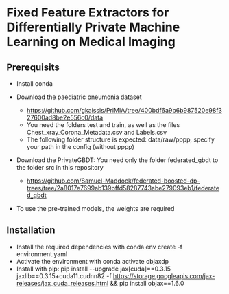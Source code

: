 # Fixed Feature Extractors for Differentially Private Machine Learning on Medical Imaging

## Prerequisits
- Install conda

- Download the paediatric pneumonia dataset 
  - https://github.com/gkaissis/PriMIA/tree/400bdf6a9b6b987520e98f327600ad8be2e556c0/data
  - You need the folders test and train, as well as the files Chest_xray_Corona_Metadata.csv and Labels.csv
  - The following folder structure is expected: data/raw/pppp, specify your path in the config (without pppp)

- Download the PrivateGBDT: You need only the folder federated_gbdt to the folder src in this repository
  - https://github.com/Samuel-Maddock/federated-boosted-dp-trees/tree/2a8017e7699ab139bffd58287743abe279093eb1/federated_gbdt

- To use the pre-trained models, the weights are required


## Installation
- Install the required dependencies with conda env create -f environment.yaml
- Activate the environment with conda activate objaxdp
- Install with pip: pip install --upgrade jax[cuda]==0.3.15 jaxlib==0.3.15+cuda11.cudnn82 -f https://storage.googleapis.com/jax-releases/jax_cuda_releases.html && pip install objax==1.6.0
